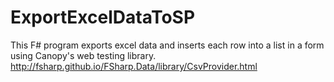 # ExportExcelDataToSP
This F# program exports excel data and inserts each row into a list in a form using Canopy's web testing library.
http://fsharp.github.io/FSharp.Data/library/CsvProvider.html
